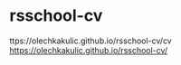 # rsschool-cv
ttps://olechkakulic.github.io/rsschool-cv/cv
https://olechkakulic.github.io/rsschool-cv/

